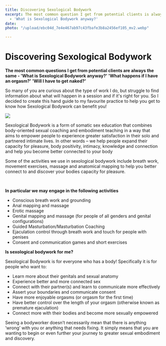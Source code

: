 ```yaml
---
title: Discovering Sexological Bodywork
excerpt: The most common question I get from potential clients is always the same
  - 'What is Sexological Bodywork anyway?'
date: 
photo: "/upload/ebc04d_7e4e467ab97c43fbafe3b8a2456ef105_mv2.webp"

---
```

# Discovering Sexological Bodywork

**The most common questions I get from potential clients are always the same - 'What is Sexological Bodywork anyway?' 'What happens if I have an orgasm?' 'Will I have to get naked?'**

So many of you are curious about the type of work I do, but struggle to find information about what will happen in a session and if it's right for you. So I decided to create this hand guide to my favourite practice to help you get to know how Sexological Bodywork can benefit you!

![](https://static.wixstatic.com/media/ebc04d_7e4e467ab97c43fbafe3b8a2456ef105\~mv2.jpg/v1/fill/w_1000,h_667,al_c,q_90/ebc04d_7e4e467ab97c43fbafe3b8a2456ef105\~mv2.webp)

Sexological Bodywork is a form of somatic sex education that combines body-oriented sexual coaching and embodiment teaching in a way that aims to empower people to experience greater satisfaction in their solo and partnered intimate lives. In other words – we help people expand their capacity for pleasure, body positivity, intimacy, knowledge and connection and help you become better connected to your body

Some of the activities we use in sexological bodywork include breath work, movement exercises, massage and anatomical mapping to help you better connect to and discover your bodies capacity for pleasure.

​

**In particular we may engage in the following activities**

* Conscious breath work and grounding
* Anal mapping and massage
* Erotic massage
* Genital mapping and massage (for people of all genders and genital configurations)
* Guided Masturbation/Masturbation Coaching
* Ejaculation control through breath work and touch for people with penises
* Consent and communication games and short exercises

**Is sexological bodywork for me?**

Sexological Bodywork is for everyone who has a body! Specifically it is for people who want to:

* Learn more about their genitals and sexual anatomy
* Experience better and more connected sex
* Connect with their partner(s) and learn to communicate more effectively
* Assert your boundaries and communicate consent
* Have more enjoyable orgasms (or orgasm for the first time)
* Have better control over the length of your orgasm (otherwise known as premature ejaculation)
* Connect more with their bodies and become more sexually empowered

Seeing a bodyworker doesn’t necessarily mean that there is anything ‘wrong’ with you or anything that needs fixing. It simply means that you are wanting to begin or even further your journey to greater sexual embodiment and discovery.